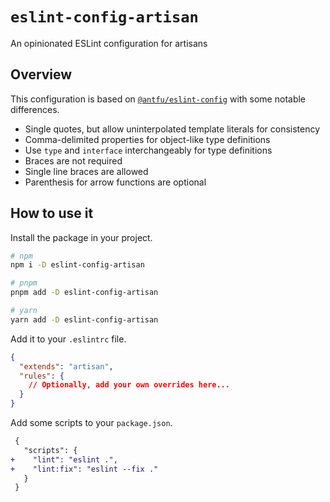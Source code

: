 # `eslint-config-artisan`

An opinionated ESLint configuration for artisans

## Overview

This configuration is based on [`@antfu/eslint-config`](https://github.com/antfu/eslint-config) with some notable differences.

- Single quotes, but allow uninterpolated template literals for consistency
- Comma-delimited properties for object-like type definitions
- Use `type` and `interface` interchangeably for type definitions
- Braces are not required
- Single line braces are allowed
- Parenthesis for arrow functions are optional

## How to use it

Install the package in your project.

```bash
# npm
npm i -D eslint-config-artisan

# pnpm
pnpm add -D eslint-config-artisan

# yarn
yarn add -D eslint-config-artisan
```

Add it to your `.eslintrc` file.

```json
{
  "extends": "artisan",
  "rules": {
    // Optionally, add your own overrides here...
  }
}
```

Add some scripts to your `package.json`.

```diff
 {
   "scripts": {
+    "lint": "eslint .",
+    "lint:fix": "eslint --fix ."
   }
 }
```
